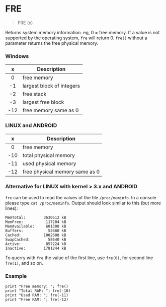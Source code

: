 # FRE

> FRE (x)

Returns system memory information. eg, 0 = free memory. If a value is not supported by the operating system, `fre` will return 0. `fre()` without a parameter returns the free physical memory.

### Windows

| x   | Description                |
|:---:|----------------------------|
|  0  | free memory                |
| -1  | largest block of integers  |
| -2  | free stack                 |
| -3  | largest free block         |
| -12 | free memory same as 0      |

### LINUX and ANDROID

| x   | Description                    |
|:---:|--------------------------------|
|  0  | free memory                    |
| -10 | total physical memory          |
| -11 | used physical memory           |
| -12 | free physical memory same as 0 |

### Alternative for LINUX with kernel > 3.x and ANDROID

`fre` can be used to read the values of the file `/proc/meminfo`. In a console please type `cat /proc/meminfo`. Output should look similar to this (but more lines):

```
MemTotal:        3630512 kB
MemFree:          117204 kB
MemAvailable:     601308 kB
Buffers:           52680 kB
Cached:          1002608 kB
SwapCached:        58640 kB
Active:           857224 kB
Inactive:        1781244 kB
```

To querry with `fre` the value of the first line, use `fre(0)`, for second line `fre(1)`, and so on.

### Example

```
print "Free memory: "; fre()
print "Total RAM: "; fre(-10)
print "Used RAM: "; fre(-11)
print "Free RAM: "; fre(-12)
```





